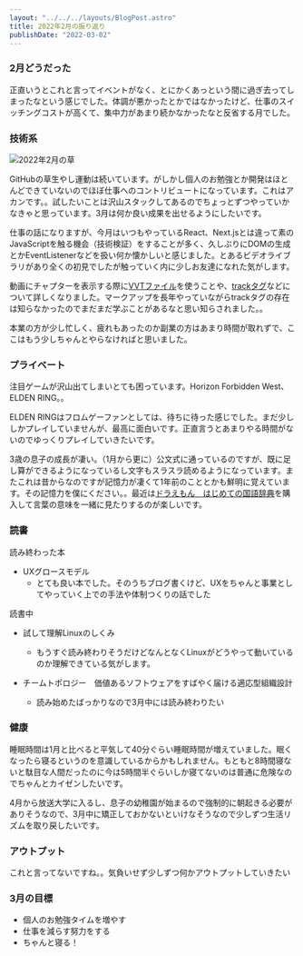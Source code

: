 ```yaml
---
layout: "../../../layouts/BlogPost.astro"
title: 2022年2月の振り返り
publishDate: "2022-03-02"
---
```


### 2月どうだった

正直いうとこれと言ってイベントがなく、とにかくあっという間に過ぎ去ってしまったなという感じでした。体調が悪かったとかではなかったけど、仕事のスイッチングコストが高くて、集中力があまり続かなかったなと反省する月でした。

### 技術系

![2022年2月の草](/images/20220302_github.png)

GitHubの草生やし運動は続いています。がしかし個人のお勉強とか開発はほとんどできていないのでほぼ仕事へのコントリビュートになっています。これはアカンです。。試したいことは沢山スタックしてあるのでちょっとずつやっていかなきゃと思っています。3月は何か良い成果を出せるようにしたいです。

仕事の話になりますが、今月はいつもやっているReact、Next.jsとは違って素のJavaScriptを触る機会（技術検証）をすることが多く、久しぶりにDOMの生成とかEventListenerなどを扱い何か懐かしいと感じました。とあるビデオライブラリがあり全くの初見でしたが触っていく内に少しお友達になれた気がします。

動画にチャプターを表示する際に[VVTファイル](https://developer.mozilla.org/en-US/docs/Web/API/WebVTT_API)を使うことや、[trackタグ](https://developer.mozilla.org/en-US/docs/Web/HTML/Element/track)などについて詳しくなりました。マークアップを長年やっていながらtrackタグの存在は知らなかったのでまだまだ学ぶことがあるなと思い知らされました。。

本業の方が少し忙しく、疲れもあったのか副業の方はあまり時間が取れずで、ここはもう少しちゃんとやらなければと思いました。

### プライベート

注目ゲームが沢山出てしまいとても困っています。Horizon Forbidden West、ELDEN RING。。

ELDEN RINGはフロムゲーファンとしては、待ちに待った感じでした。まだ少ししかプレイしていませんが、最高に面白いです。正直言うとあまりやる時間がないのでゆっくりプレイしていきたいです。

3歳の息子の成長が凄い。（1月から更に）公文式に通っているのですが、既に足し算ができるようになっているし文字もスラスラ読めるようになっています。またこれは昔からなのですが記憶力が凄くて1年前のこととかも鮮明に覚えています。その記憶力を僕にください。。最近は[ドラえもん　はじめての国語辞典](https://www.shogakukan.co.jp/books/09501829)を購入して言葉の意味を一緒に見たりするのが楽しいです。


### 読書

読み終わった本

- UXグロースモデル
   - とても良い本でした。そのうちブログ書くけど、UXをちゃんと事業としてやっていく上での手法や体制つくりの話でした

読書中

- 試して理解Linuxのしくみ
  - もうすぐ読み終わりそうだけどなんとなくLinuxがどうやって動いているのか理解できている気がします。

- チームトポロジー　価値あるソフトウェアをすばやく届ける適応型組織設計
  - 読み始めたばっかりなので3月中には読み終わりたい

### 健康

睡眠時間は1月と比べると平気して40分ぐらい睡眠時間が増えていました。眠くなったら寝るというのを意識しているからかもしれません。もともと8時間寝ないと駄目な人間だったのに今は5時間半ぐらいしか寝てないのは普通に危険なのでちゃんとカイゼンしたいです。

4月から放送大学に入るし、息子の幼稚園が始まるので強制的に朝起きる必要がありそうなので、3月中に矯正しておかないといけなそうなので少しずつ生活リズムを取り戻したいです。

### アウトプット

これと言ってないですね。。気負いせず少しずつ何かアウトプットしていきたい

### 3月の目標

- 個人のお勉強タイムを増やす
- 仕事を減らす努力をする
- ちゃんと寝る！